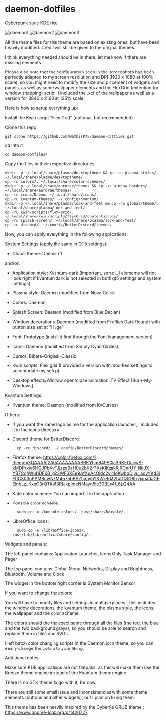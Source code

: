 # daemon-dotfiles

Cyberpunk style KDE rice

![daemon1](https://github.com/MathisP75/daemon-dotfiles/blob/main/screenshots/daemon1.png)
![daemon2](https://github.com/MathisP75/daemon-dotfiles/blob/main/screenshots/daemon2.png)
![daemon3](https://github.com/MathisP75/daemon-dotfiles/blob/main/screenshots/daemon3.png)

All the theme files for this theme are based on existing ones, but have been heavily modified. Credit will still be given to the original themes.

I think everything needed should be in there, let me know if there are missing elements.

Please also note that the configuration seen in the screenshots has been perfectly adapted to my screen resolution and DPI (1920 x 1080 at 100% scale), so you might need to modify the size and placement of widgets and panels, as well as some wallpaper elements and the FlexGrid (extention for window snapping) script. I included the .xcf of the wallpaper as well as a version for 3840 x 2160 at 125% scale.



Here is how to setup everything up:

Install the Kwin script "Flex Grid" (optional, but recommended)

Clone this repo

    git clone https://github.com/MathisP75/daemon-dotfiles.git

cd into it

    cd daemon-dotfiles/

Copy the files in their respective directories

    mkdir -p ~/.local/share/plasma/desktoptheme && cp -ru plasma-styles/. ~/.local/share/plasma/desktoptheme/
    cp -ru colors/. ~/.local/share/color-schemes/
    mkdir -p ~/.local/share/aurorae/themes && cp -ru window-borders/. ~/.local/share/aurorae/themes/
    cp -ru icons/Daemon ~/.local/share/icons/
    cp -ru kvantum-themes/. ~/.config/Kvantum/
    mkdir -p ~/.local/share/plasma/look-and-feel && cp -ru global-theme/. ~/.local/share/plasma/look-and-feel/
    cp -ru kwin-scripts/flex-grid/. ~/.local/share/kwin/scripts/flexGrid/contents/code/
    cp -ru splash-screen/. ~/.local/share/plasma/look-and-feel/
    cp -ru discord/. ~/.config/BetterDiscord/themes/



Now, you can apply everything in the following applications:

System Settings (apply the same in QT5 settings):

- Global theme: Daemon 1

and/or:

- Application style: Kvantum-dark (Important, some UI elements will not look right if kvantum dark is not selected in both qt5 settings and system settings)

- Plasma style: Daemon (modified from Nova Color)

- Colors: Daemon

- Splash Screen: Daemon (modified from Blue Debian)

- Window decorations: Daemon (modified from Fireflies Dark Round) with button size set at "Huge"

- Font: Prototype (install it first through the Font Management section)

- Icons: Daemon (modified from Simply Cyan Circles)

- Cursor: Bibata-Original-Classic

- Kwin scripts: Flex grid (I provided a version with modified settings to accomodate my setup)

- Desktop effects/Window open/close animation: TV Effect [Burn-My-Windows]


Kvantum Settings:

- Kvantum theme: Daemon (modified from KvCurves)


Others:

- If you want the same logo as me for the application launcher, I included it in the icons directory

- Discord theme for BetterDiscord:

        cp -ru discord/. ~/.config/BetterDiscord/themes/

- Firefox theme: https://color.firefox.com/?theme=XQAAAAI2AQAAAAAAAABBKYhm849SCia3ftKEGccwS-xMDPrxiv6HGJPbXvFJjzza9aH0u2bKZrTXsKIKzakRjROnrUY-NkJX-YB7CghWuI1DF6B_g23WF3XEe9AfXuAcOldc2vl4ldKwbqDjvu_aovYKd3iF0CX03uPPM8nwNFM4575bBSZtcmybYKWrBrM2fuDQtO8tryjxuJdJGEElnbLz_KxsO3rQTKv13RIJkpjmeNMayn5ie30BLo4f_6LQ4AA

- Kate color scheme: You can import it in the application

- Konsole color scheme:

        sudo cp -u /konsole-colors/  /usr/share/konsole/.

- LibreOffice icons:

        sudo cp -u /libreoffice-icons/.  /usr/lib/libreoffice/share/config/.



Widgets  and panels:

The left panel contains: Application Launcher, Icons Only Task Manager and Pager

The top panel contains: Global Menu, Networks, Display and Brightness, Bluetooth, Volume and Clock

The widget in the bottom right corner is System Monitor Sensor


If you want to change the colors:

You will have to modify files and settings in multiple places. This includes the window decorations, the kvantum theme, the plasma style, the icons, the wallpaper and the color scheme.

The colors should the the exact same through all the files (the red, the blue and the two background grays), so you should be able to search and replace them in files and SVGs.

I left batch color changing scripts in the Daemon icon theme, so you can easily change the colors to your liking.



Additional notes:

Make sure KDE applications are not flatpaks, as this will make them use the Breeze theme engine instead of the Kvantum theme engine.

There is no GTK theme to go with it, for now.

There are still some small issue and inconsistencies with some theme elements (buttons and other widgets), but I plan on fixing them.

This theme has been heavily inspired by the CyberRe GRUB theme : https://www.gnome-look.org/p/1420727

